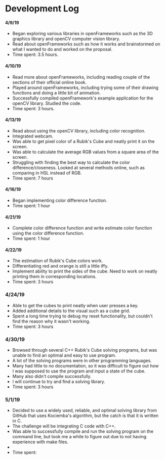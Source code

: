 # Development Log

#### 4/9/19
- Began exploring various libraries in openFrameworks such as the 3D graphics library and openCV computer vision library.
- Read about openFrameworks such as how it works and brainstormed on what I wanted to do and worked on the proposal.
- Time spent: 3.5 hours.

#### 4/10/19
- Read more about openFrameworks, including reading couple of the sections of their official online book.
- Played around openFrameworks, including trying some of their drawing functions and doing a little bit of animation.
- Successfully compiled openFramework's example application for the openCV library. Studied the code.
- Time spent: 3 hours.

#### 4/13/19
- Read about using the openCV library, including color recognition.
- Integrated webcam.
- Was able to get pixel color of a Rubik's Cube and neatly print it on the screen.
- Was able to calculate the average RGB values from a square area of the screen.
- Struggling with finding the best way to calculate the color difference/closeness. Looked at several methods online, such as comparing in HSL instead of RGB.
- Time spent: 7 hours

#### 4/16/19
- Began implementing color difference function.
- Time spent: 1 hour

#### 4/21/19
- Complete color difference function and write estimate color function using the color difference function.
- Time spent: 1 hour

#### 4/22/19
- The estimation of Rubik's Cube colors work. 
- Differentiating red and orange is still a little iffy.
- Implement ability to print the sides of the cube. Need to work on neatly printing them in corresponding locations.
- Time spent: 3 hours

### 4/24/19
- Able to get the cubes to print neatly when user presses a key.
- Added additional details to the visual such as a cube grid.
- Spent a long time trying to debug my reset functionality, but couldn't find the reason why it wasn't working.
- Time spent: 3 hours

### 4/30/19
- Browsed through several C++ Rubik's Cube solving programs, but was unable to find an optimal and easy to use program.
- A lot of the solving programs were in other programming languages.
- Many had little to no documentation, so it was difficult to figure out how I was supposed to use the program and input a state of the cube.
- Many also didn't compile successfully.
- I will continue to try and find a solving library.
- Time spent: 3 hours

### 5/1/19
- Decided to use a widely used, reliable, and optimal solving library from GitHub that uses Kociemba's algorithm, but the catch is that it is written in C.
- The challenge will be integrating C code with C++.
- Was able to successfully compile and run the solving program on the command line, but took me a while to figure out due to not having experience with make files.
- 
- Time spent: 